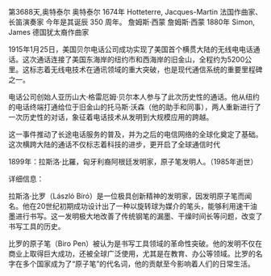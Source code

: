 第3688天,奥特泰尔
奥特泰尔 1674年
Hotteterre, Jacques-Martin 法国作曲家、长笛演奏家
今年是其诞辰 350 周年。
詹姆斯·西蒙
詹姆斯·西蒙 1880年
Simon, James 德国犹太裔作曲家

1915年1月25日，美国贝尔电话公司成功实现了美国首个横贯大陆的无线电电话通话。这次通话连接了美国东海岸的纽约市和西海岸的旧金山，全程约为5200公里。这标志着无线电技术在通讯领域的重大突破，也是现代通信系统的重要里程碑之一。

电话公司创始人亚历山大·格雷厄姆·贝尔本人参与了此次历史性的通话。他从纽约的电话终端打通给位于旧金山的托马斯·沃森（他的助手和同事），两人重新进行了一次历史性的对话，象征着电话技术从发明到大规模应用的跨越。

这一事件推动了长途电话服务的普及，并为之后的电信网络的全球化奠定了基础。这次横跨大陆的通话不仅标志着科技的进步，更开启了全球通信时代

1899年：拉斯洛·比羅，匈牙利裔阿根廷发明家，原子笔发明人。（1985年逝世）

详细信息：

拉斯洛·比罗（László Bíró）是一位极具创新精神的发明家，因发明原子笔而闻名。他在20世纪初期成功设计出了一种以旋转球为媒介的笔头，能够利用速干油墨进行书写。这一发明极大地改善了传统钢笔的漏墨、干燥时间长等问题，改变了书写工具的历史。

比罗的原子笔（Biro Pen）被认为是书写工具领域的革命性突破。他的发明不仅在商业上取得巨大成功，还被全球广泛使用，尤其是在教育、办公等领域。比罗的名字在多个国家成为了“原子笔”的代名词，他的贡献至今影响着人们的日常生活。